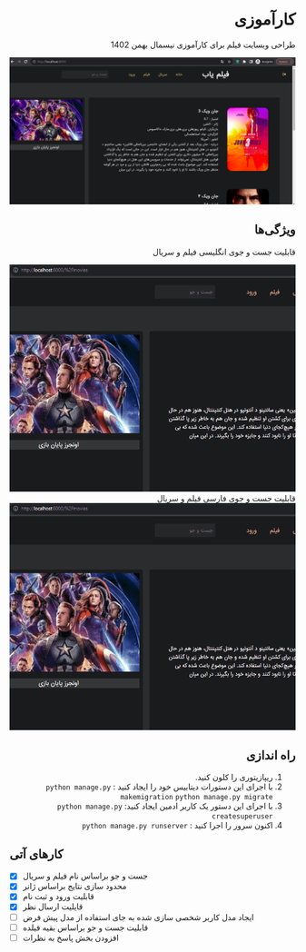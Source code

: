
<div dir="rtl">

# کارآموزی

طراحی وبسایت فیلم برای کارآموزی نیسمال بهمن 1402

![تصویر 1](https://github.com/amiralibeygi/karamoozi/blob/main/files/Screenshot%20from%202023-08-18%2017-13-33.png)

## ویژگی‌ها
   قابلیت جست و جوی انگلیسی فیلم و سریال

  <div align=center>
     <img src="https://github.com/amiralibeygi/karamoozi/blob/main/files/english_search.gif" alt="Demo GIF" width="600" height="400">
  </div>
    قابلیت جست و جوی فارسی فیلم و سریال

  <div align=center>
     <img src="https://github.com/amiralibeygi/karamoozi/blob/main/files/persian_search.gif" alt="Demo GIF" width="600" height="400" >
  </div>


## راه اندازی

1. ریپازیتوری را کلون کنید.
2. با اجرای این دستورات دیتابیس خود را ایجاد کنید :
   `python manage.py makemigration`
   `python manage.py migrate`
3. با اجرای این دستور یک کاربر ادمین ایجاد کنید:
   `python manage.py createsuperuser`
5. اکنون سرور را اجرا کنید :
    `python manage.py runserver`
<div dir="ltr">

## کارهای آتی 

- [x]   جست و جو براساس نام فیلم و سریال
- [x]   محدود سازی نتایج براساس ژانر
- [x]   قابلیت ورود و ثبت نام
- [x]   قایلیت ارسال نظر
- [ ] ایجاد مدل کاربر شخصی سازی شده به جای استفاده از مدل پیش فرض
- [ ] قابلیت جست و جو براساس بقیه فیلده
- [ ]  افزودن بخش پاسخ به نظرات
 </div>




</div>
